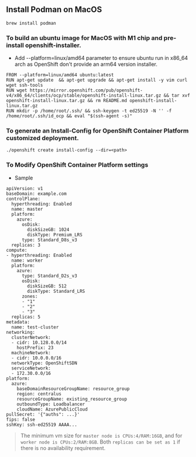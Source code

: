 ## Install Podman on MacOS
```
brew install podman
```

### To build an ubuntu image for MacOS with M1 chip and pre-install openshift-installer.
- Add --platform=linux/amd64 parameter to ensure ubuntu run in x86_64 arch as OpenShift don't provide an arm64 version installer.
```
FROM --platform=linux/amd64 ubuntu:latest
RUN apt-get update  && apt-get upgrade && apt-get install -y vim curl wget ssh-tools
RUN wget https://mirror.openshift.com/pub/openshift-v4/x86_64/clients/ocp/stable/openshift-install-linux.tar.gz && tar xvf openshift-install-linux.tar.gz && rm README.md openshift-install-linux.tar.gz
RUN mkdir -p /home/root/.ssh/ && ssh-keygen -t ed25519 -N '' -f /home/root/.ssh/id_ocp && eval "$(ssh-agent -s)"
```

### To generate an Install-Config for OpenShift Container Platform customized deployment.
```
./openshift create install-config --dir=<path>
```

### To Modify OpenShift Container Platform settings
- Sample
```
apiVersion: v1
baseDomain: example.com 
controlPlane: 
  hyperthreading: Enabled   
  name: master
  platform:
    azure:
      osDisk:
        diskSizeGB: 1024 
        diskType: Premium_LRS
      type: Standard_D8s_v3
  replicas: 3
compute: 
- hyperthreading: Enabled 
  name: worker
  platform:
    azure:
      type: Standard_D2s_v3
      osDisk:
        diskSizeGB: 512 
        diskType: Standard_LRS
      zones: 
      - "1"
      - "2"
      - "3"
  replicas: 5
metadata:
  name: test-cluster 
networking:
  clusterNetwork:
  - cidr: 10.128.0.0/14
    hostPrefix: 23
  machineNetwork:
  - cidr: 10.0.0.0/16
  networkType: OpenShiftSDN
  serviceNetwork:
  - 172.30.0.0/16
platform:
  azure:
    baseDomainResourceGroupName: resource_group 
    region: centralus 
    resourceGroupName: existing_resource_group 
    outboundType: Loadbalancer
    cloudName: AzurePublicCloud
pullSecret: '{"auths": ...}' 
fips: false 
sshKey: ssh-ed25519 AAAA... 
```

> The minimum vm size for `master node is CPUs:4/RAM:16GB`, and for `worker node is CPUs:2/RAM:8GB`. Both `replicas can be set as 1` if there is no availability requirement.
